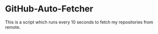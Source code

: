 # GitHub-Auto-Fetcher
This is a script which runs every 10 seconds to fetch my repositories from remote.
